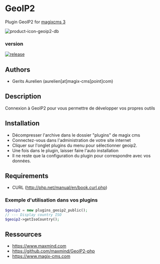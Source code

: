 # GeoIP2
Plugin GeoIP2 for [magixcms 3](https://www.magix-cms.com)

![product-icon-geoip2-db](https://user-images.githubusercontent.com/356674/121079969-1dffca00-c7db-11eb-91f4-d5e44fc5cec6.png)

### version 

[![release](https://img.shields.io/github/release/magix-cms/geoip2.svg)](https://github.com/magix-cms/geoip2/releases/latest)

Authors
-------

* Gerits Aurelien (aurelien[at]magix-cms[point]com)

## Description
Connexion à GeoIP2 pour vous permettre de développer vos propres outils

## Installation
 * Décompresser l'archive dans le dossier "plugins" de magix cms
 * Connectez-vous dans l'administration de votre site internet
 * Cliquer sur l'onglet plugins du menu pour sélectionner geoip2.
 * Une fois dans le plugin, laisser faire l'auto installation
 * Il ne reste que la configuration du plugin pour correspondre avec vos données.

Requirements
   ------------
   * CURL (http://php.net/manual/en/book.curl.php)
   
### Exemple d'utilisation dans vos plugins

```php
$geoip2 = new plugins_geoip2_public();
// --- Display country ISO
$geoip2->getIsoCountry();
````
Ressources
 -----
  * https://www.maxmind.com
  * https://github.com/maxmind/GeoIP2-php
  * https://www.magix-cms.com
